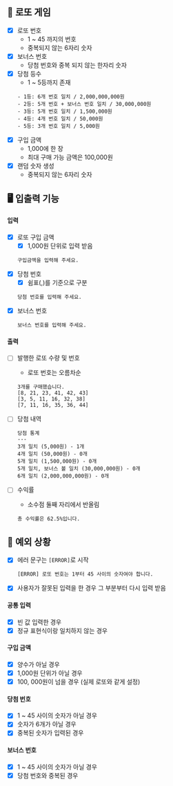 ## 🌟 로또 게임

- [x] 로또 번호
    - 1 ~ 45 까지의 번호
    - 중복되지 않는 6자리 숫자
- [x] 보너스 번호
    - 당첨 번호와 중복 되지 않는 한자리 숫자
- [x] 당첨 등수
    - 1 ~ 5등까지 존재
  ```
  - 1등: 6개 번호 일치 / 2,000,000,000원
  - 2등: 5개 번호 + 보너스 번호 일치 / 30,000,000원
  - 3등: 5개 번호 일치 / 1,500,000원
  - 4등: 4개 번호 일치 / 50,000원
  - 5등: 3개 번호 일치 / 5,000원
  ```
- [x] 구입 금액
    - 1,000에 한 장
    - 최대 구매 가능 금액은 100,000원
- [x] 랜덤 숫자 생성
    - 중복되지 않는 6자리 숫자

## 🖥 입출력 기능

#### 입력

- [x] 로또 구입 금액
    - [x] 1,000원 단위로 입력 받음
  ```
  구입금액을 입력해 주세요.
  ```
- [x] 당첨 번호
    - [x] 쉼표(,)를 기준으로 구분
  ```
  당첨 번호를 입력해 주세요.
  ```
- [x] 보너스 번호
  ```
  보너스 번호를 입력해 주세요.
  ```

#### 출력

- [ ] 발행한 로또 수량 및 번호
    - 로또 번호는 오름차순
  ```
  3개를 구매했습니다.
  [8, 21, 23, 41, 42, 43]
  [3, 5, 11, 16, 32, 38]
  [7, 11, 16, 35, 36, 44]
  ```
- [ ] 당첨 내역
  ```
  당첨 통계
  ---
  3개 일치 (5,000원) - 1개
  4개 일치 (50,000원) - 0개
  5개 일치 (1,500,000원) - 0개
  5개 일치, 보너스 볼 일치 (30,000,000원) - 0개
  6개 일치 (2,000,000,000원) - 0개
  ```

- [ ] 수익률
    - 소수점 둘째 자리에서 반올림
  ```
  총 수익률은 62.5%입니다.
  ```

## 👾 예외 상황

- [x] 에러 문구는 `[ERROR]`로 시작
  ```
  [ERROR] 로또 번호는 1부터 45 사이의 숫자여야 합니다.
  ``` 
- [x] 사용자가 잘못된 입력을 한 경우 그 부분부터 다시 입력 받음

#### 공통 입력

- [x] 빈 값 입력한 경우
- [x] 정규 표현식이랑 일치하지 않는 경우

#### 구입 금액

- [x] 양수가 아닐 경우
- [x] 1,000원 단위가 아닐 경우
- [x] 100, 000원이 넘을 경우 (실제 로또와 같게 설정)

#### 당첨 번호

- [x] 1 ~ 45 사이의 숫자가 아닐 경우
- [x] 숫자가 6개가 아닐 경우
- [x] 중복된 숫자가 입력된 경우

#### 보너스 번호

- [x] 1 ~ 45 사이의 숫자가 아닐 경우
- [x] 당첨 번호와 중복된 경우